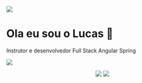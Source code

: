 <p>
  <img src="https://cdn.shopify.com/s/files/1/2262/3723/files/Java-Love-Bellevue-Coffee-Shop-Montclair-NJ-Location_1024x1024.png?v=1535402660">
</p>

# Ola eu sou o Lucas 👋

Instrutor e desenvolvedor Full Stack Angular Spring

[<img src="https://img.shields.io/badge/linkedin-%230077B5.svg?&style=for-the-badge&logo=linkedin&logoColor=white">](https://www.linkedin.com/in/lucas-capelotto-da-silva-43b26216a/)

<p align = "center">
  <img src = "https://github-readme-stats.vercel.app/api?username=LucasCapSilva&show_icons=true&theme=radical&line_height=33">
  <img src = "https://github-readme-stats.vercel.app/api/top-langs/?username=LucasCapSilva&hide_langs_below=.25&theme=radical">
</p>







